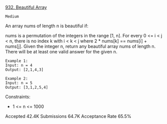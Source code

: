[932. Beautiful Array](https://leetcode.com/problems/beautiful-array/)

`Medium`

An array nums of length n is beautiful if:

nums is a permutation of the integers in the range [1, n].
For every 0 <= i < j < n, there is no index k with i < k < j where 2 * nums[k] == nums[i] + nums[j].
Given the integer n, return any beautiful array nums of length n. There will be at least one valid answer for the given n.

```
Example 1:
Input: n = 4
Output: [2,1,4,3]

Example 2:
Input: n = 5
Output: [3,1,2,5,4]
``` 

Constraints:

- 1 <= n <= 1000

Accepted
42.4K
Submissions
64.7K
Acceptance Rate
65.5%

